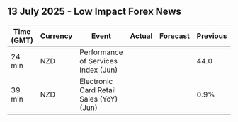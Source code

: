 ## 13 July 2025 - Low Impact Forex News

| Time (GMT) | Currency | Event | Actual | Forecast | Previous |
|------|----------|-------|--------|----------|----------|
| 24 min | NZD | Performance of Services Index (Jun) |  |  | 44.0 |
| 39 min | NZD | Electronic Card Retail Sales (YoY) (Jun) |  |  | 0.9% |
